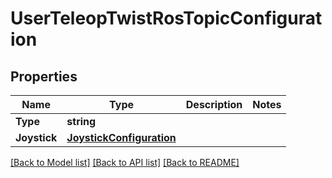 # UserTeleopTwistRosTopicConfiguration

## Properties

Name | Type | Description | Notes
------------ | ------------- | ------------- | -------------
**Type** | **string** |  | 
**Joystick** | [**JoystickConfiguration**](JoystickConfiguration.md) |  | 

[[Back to Model list]](../README.md#documentation-for-models) [[Back to API list]](../README.md#documentation-for-api-endpoints) [[Back to README]](../README.md)


